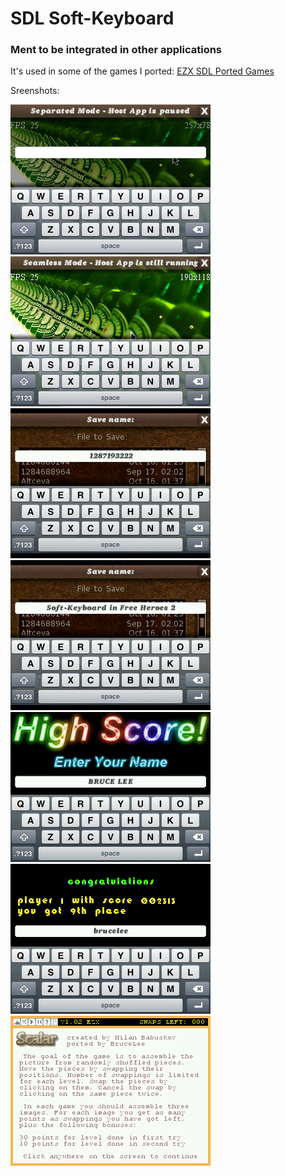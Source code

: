 # SDL Soft-Keyboard
### Ment to be integrated in other applications

It's used in some of the games I ported: [EZX SDL Ported Games](https://github.com/blchinezu/EZX-SDL-PortedGames)

Sreenshots:

![Screenshot-Testing%20App%20v0.1%20alpha2-1.png](https://raw.githubusercontent.com/blchinezu/EZX-Projects/master/Apps/Soft-Keyboard/screenshots/Screenshot-Testing%20App%20v0.1%20alpha2-1.png)
![Screenshot-Testing%20App%20v0.1%20alpha2.png](https://raw.githubusercontent.com/blchinezu/EZX-Projects/master/Apps/Soft-Keyboard/screenshots/Screenshot-Testing%20App%20v0.1%20alpha2.png)
![20101015191037.png](https://raw.githubusercontent.com/blchinezu/EZX-Projects/master/Apps/Soft-Keyboard/screenshots/20101015191037.png)
![20101015191131.png](https://raw.githubusercontent.com/blchinezu/EZX-Projects/master/Apps/Soft-Keyboard/screenshots/20101015191131.png)
![20101023135207.png](https://raw.githubusercontent.com/blchinezu/EZX-Projects/master/Apps/Soft-Keyboard/screenshots/20101023135207.png)
![6.png](https://raw.githubusercontent.com/blchinezu/EZX-Projects/master/Apps/Soft-Keyboard/screenshots/6.png)
![Gameplay.gif](https://raw.githubusercontent.com/blchinezu/EZX-Projects/master/Apps/Soft-Keyboard/screenshots/Gameplay.gif)
